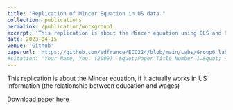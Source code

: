 ```yaml
---
title: "Replication of Mincer Equation in US data "
collection: publications
permalink: /publication/workgroup1
excerpt: 'This replication is about the Mincer equation using OLS and OLS controlled features, if it actually works in US information (the relationship between education and wages)'
date: 2023-04-15
venue: 'Github'
paperurl: 'https://github.com/edfrance/ECO224/blob/main/Labs/Group6_lab1_python_.ipynb'
#citation: 'Your Name, You. (2009). &quot;Paper Title Number 1.&quot; <i>Journal 1</i>. 1(1).'
---
```

This replication is about the Mincer equation, if it actually works in US information (the relationship between education and wages)

[Download paper here](https://github.com/edfrance/ECO224/blob/main/Labs/Group6_lab1_python_.ipynb)

